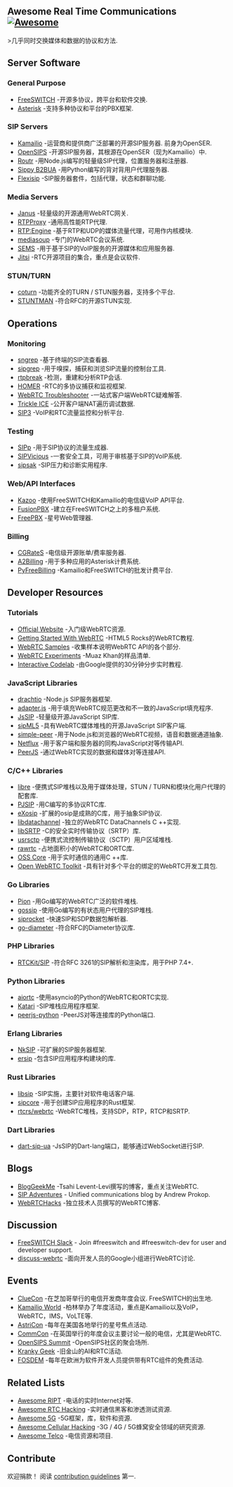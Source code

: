 <div class="github-widget" data-repo="rtckit/awesome-rtc"></div>

## Awesome Real Time Communications [![Awesome](https://awesome.re/badge.svg)](https://awesome.re)

&gt;几乎同时交换媒体和数据的协议和方法.





## Server Software

### General Purpose

- [FreeSWITCH](http://freeswitch.org) -开源多协议，跨平台和软件交换.
- [Asterisk](http://asterisk.org) -支持多种协议和平台的PBX框架.

### SIP Servers

- [Kamailio](http://www.kamailio.org)  -运营商和提供商广泛部署的开源SIP服务器. 前身为OpenSER.
- [OpenSIPS](http://www.opensips.org) -开源SIP服务器，其根源在OpenSER（现为Kamailio）中.
- [Routr](https://routr.io) -用Node.js编写的轻量级SIP代理，位置服务器和注册器.
- [Sippy B2BUA](https://github.com/sippy/b2bua) -用Python编写的背对背用户代理服务器.
- [Flexisip](https://github.com/BelledonneCommunications/flexisip) -SIP服务器套件，包括代理，状态和群聊功能.

### Media Servers

- [Janus](https://janus.conf.meetecho.com) -轻量级的开源通用WebRTC网关.
- [RTPProxy](https://www.rtpproxy.org) -通用高性能RTP代理.
- [RTP:Engine](https://github.com/sipwise/rtpengine) -基于RTP和UDP的媒体流量代理，可用作内核模块.
- [mediasoup](https://mediasoup.org) -专门的WebRTC会议系统.
- [SEMS](https://github.com/sems-server/sems) -用于基于SIP的VoIP服务的开源媒体和应用服务器.
- [Jitsi](https://jitsi.org/projects/) -RTC开源项目的集合，重点是会议软件.

### STUN/TURN

- [coturn](https://github.com/coturn/coturn) -功能齐全的TURN / STUN服务器，支持多个平台.
- [STUNTMAN](https://github.com/jselbie/stunserver) -符合RFC的开源STUN实现.


## Operations

### Monitoring

- [sngrep](https://github.com/irontec/sngrep) -基于终端的SIP流查看器.
- [sipgrep](https://github.com/sipcapture/sipgrep) -用于嗅探，捕获和浏览SIP流量的控制台工具.
- [rtpbreak](https://github.com/Naishy/rtpsplit) -检测，重建和分析RTP会话.
- [HOMER](https://github.com/sipcapture/homer) -RTC的多协议捕获和监视框架.
- [WebRTC Troubleshooter](https://test.webrtc.org) -一站式客户端WebRTC疑难解答.
- [Trickle ICE](https://webrtc.github.io/samples/src/content/peerconnection/trickle-ice) -公开客户端NAT遍历调试数据.
- [SIP3](https://sip3.io) -VoIP和RTC流量监控和分析平台.

### Testing

- [SIPp](http://sipp.sourceforge.net) -用于SIP协议的流量生成器.
- [SIPVicious](https://github.com/EnableSecurity/sipvicious) -一套安全工具，可用于审核基于SIP的VoIP系统.
- [sipsak](https://github.com/nils-ohlmeier/sipsak) -SIP压力和诊断实用程序.

### Web/API Interfaces

- [Kazoo](https://www.2600hz.org) -使用FreeSWITCH和Kamailio的电信级VoIP API平台.
- [FusionPBX](https://www.fusionpbx.com) -建立在FreeSWITCH之上的多租户系统.
- [FreePBX](https://www.freepbx.org) -星号Web管理器.

### Billing

- [CGRateS](http://cgrates.org) -电信级开源账单/费率服务器.
- [A2Billing](http://www.asterisk2billing.org) -用于多种应用的Asterisk计费系统.
- [PyFreeBilling](https://github.com/mwolff44/pyfreebilling) -Kamailio和FreeSWITCH的批发计费平台.


## Developer Resources

### Tutorials

- [Official Website](https://webrtc.org) -入门级WebRTC资源.
- [Getting Started With WebRTC](https://www.html5rocks.com/en/tutorials/webrtc/basics) -HTML5 Rocks的WebRTC教程.
- [WebRTC Samples](https://webrtc.github.io/samples) -收集样本说明WebRTC API的各个部分.
- [WebRTC Experiments](https://www.webrtc-experiment.com) -Muaz Khan的样品清单.
- [Interactive Codelab](https://codelabs.developers.google.com/codelabs/webrtc-web) -由Google提供的30分钟分步实时教程.

### JavaScript Libraries

- [drachtio](https://drachtio.org) -Node.js SIP服务器框架.
- [adapter.js](https://github.com/webrtcHacks/adapter) -用于填充WebRTC规范更改和不一致的JavaScript填充程序.
- [JsSIP](http://jssip.net) -轻量级开源JavaScript SIP库.
- [sipML5](https://www.doubango.org/sipml5) -具有WebRTC媒体堆栈的开源JavaScript SIP客户端.
- [simple-peer](https://github.com/feross/simple-peer) -用于Node.js和浏览器的WebRTC视频，语音和数据通道抽象.
- [Netflux](https://github.com/coast-team/netflux) -用于客户端和服务器的同构JavaScript对等传输API.
- [PeerJS](https://peerjs.com) -通过WebRTC实现的数据和媒体对等连接API.

### C/C++ Libraries

- [libre](https://github.com/creytiv/re) -便携式SIP堆栈以及用于媒体处理，STUN / TURN和模块化用户代理的配套库.
- [PJSIP](https://www.pjsip.org) -用C编写的多协议RTC库.
- [eXosip](http://savannah.nongnu.org/projects/exosip) -扩展的osip是成熟的C库，用于抽象SIP协议.
- [libdatachannel](https://github.com/paullouisageneau/libdatachannel) -独立的WebRTC DataChannels C ++实现.
- [libSRTP](https://github.com/cisco/libsrtp) -C的安全实时传输协议（SRTP）库.
- [usrsctp](https://github.com/sctplab/usrsctp) -便携式流控制传输协议（SCTP）用户区域堆栈.
- [rawrtc](https://github.com/rawrtc/rawrtc) -占地面积小的WebRTC和ORTC库.
- [OSS Core](https://github.com/joegen/oss_core) -用于实时通信的通用C ++库.
- [Open WebRTC Toolkit](https://01.org/open-webrtc-toolkit) -具有针对多个平台的绑定的WebRTC开发工具包.

### Go Libraries

- [Pion](https://pion.ly) -用Go编写的WebRTC广泛的软件堆栈.
- [gossip](https://github.com/StefanKopieczek/gossip) -使用Go编写的有状态用户代理的SIP堆栈.
- [siprocket](https://github.com/marv2097/siprocket) -快速SIP和SDP数据包解析器.
- [go-diameter](https://github.com/fiorix/go-diameter) -符合RFC的Diameter协议库.

### PHP Libraries

- [RTCKit/SIP](https://github.com/rtckit/php-sip) -符合RFC 3261的SIP解析和渲染库，用于PHP 7.4+.

### Python Libraries

- [aiortc](https://github.com/aiortc/aiortc) -使用asyncio的Python的WebRTC和ORTC实现.
- [Katari](https://github.com/hyperioxx/Katari) -SIP堆栈应用程序框架.
- [peerjs-python](https://github.com/ambianic/peerjs-python) -PeerJS对等连接库的Python端口.

### Erlang Libraries

- [NkSIP](https://github.com/NetComposer/nksip) -可扩展的SIP服务器框架.
- [ersip](https://github.com/poroh/ersip) -包含SIP应用程序构建块的库.

### Rust Libraries

- [libsip](https://docs.rs/libsip/0.2.4/libsip) -SIP实施，主要针对软件电话客户端.
- [sipcore](https://github.com/armatusmiles/sipcore) -用于创建SIP应用程序的Rust框架.
- [rtcrs/webrtc](https://github.com/rtcrs/webrtc) -WebRTC堆栈，支持SDP，RTP，RTCP和SRTP.

### Dart Libraries

- [dart-sip-ua](https://github.com/cloudwebrtc/dart-sip-ua) -JsSIP的Dart-lang端口，能够通过WebSocket进行SIP.


## Blogs

- [BlogGeekMe](https://bloggeek.me/blog) -Tsahi Levent-Levi撰写的博客，重点关注WebRTC.
- [SIP Adventures](https://andrewjprokop.wordpress.com) - Unified communications blog by Andrew Prokop.
- [WebRTCHacks](https://webrtchacks.com) -独立技术人员撰写的WebRTC博客.


## Discussion

- [FreeSWITCH Slack](https://signalwire.community) - Join #freeswitch and #freeswitch-dev for user and developer support.
- [discuss-webrtc](https://groups.google.com/forum/?fromgroups#!forum/discuss-webrtc) -面向开发人员的Google小组进行WebRTC讨论.


## Events

- [ClueCon](http://cluecon.com)  -在芝加哥举行的电信开发商年度会议.  FreeSWITCH的出生地.
- [Kamailio World](https://www.kamailioworld.com) -柏林举办了年度活动，重点是Kamailio以及VoIP，WebRTC，IMS，VoLTE等.
- [AstriCon](https://www.asterisk.org/community/astricon-user-conference) -每年在美国各地举行的星号焦点活动.
- [CommCon](https://2019.commcon.xyz) -在英国举行的年度会议主要讨论一般的电信，尤其是WebRTC.
- [OpenSIPS Summit](https://www.opensips.org/events) -OpenSIPS社区的聚会场所.
- [Kranky Geek](https://krankygeek.com) -旧金山的AI和RTC活动.
- [FOSDEM](https://fosdem.org/2020) -每年在欧洲为软件开发人员提供带有RTC组件的免费活动.


## Related Lists

- [Awesome RIPT](https://github.com/rtckit/awesome-ript) -电话的实时Internet对等.
- [Awesome RTC Hacking](https://github.com/EnableSecurity/awesome-rtc-hacking) -实时通信黑客和渗透测试资源.
- [Awesome 5G](https://github.com/calee0219/awesome-5g) -5G框架，库，软件和资源.
- [Awesome Cellular Hacking](https://github.com/W00t3k/Awesome-Cellular-Hacking) -3G / 4G / 5G蜂窝安全领域的研究资源.
- [Awesome Telco](https://github.com/ravens/awesome-telco) -电信资源和项目.


## Contribute

欢迎捐款！ 阅读 [contribution guidelines](https://github.com/rtckit/awesome-rtc/blob/master/CONTRIBUTING.md) 第一.
